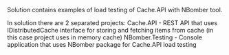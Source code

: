 Solution contains examples of load testing of Cache.API with NBomber tool.

In solution there are 2 separated projects:
  Cache.API - REST API that uses IDistributedCache interface for storing and fetching items from cache (in this case project uses in memory cache)
  NBomber.Testing - Console application that uses NBomber package for Cache.API load testing
